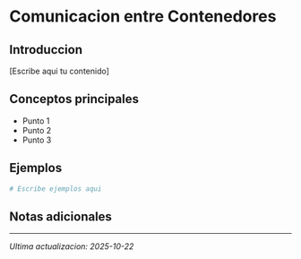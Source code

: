 ﻿# Comunicacion entre Contenedores

## Introduccion

[Escribe aqui tu contenido]

## Conceptos principales

- Punto 1
- Punto 2
- Punto 3

## Ejemplos

```bash
# Escribe ejemplos aqui
```

## Notas adicionales

---
*Ultima actualizacion: 2025-10-22*
